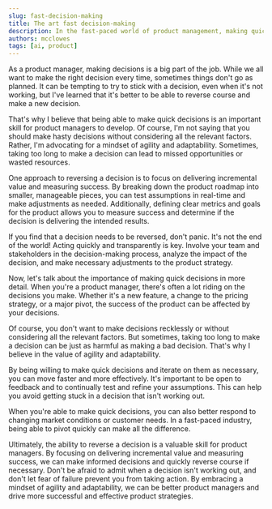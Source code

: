 ```yaml
---
slug: fast-decision-making
title: The art fast decision-making
description: In the fast-paced world of product management, making quick decisions is essential to success. Learn why being agile and adaptable, measuring success, and reversing decisions when necessary can help you drive effective product strategies.
authors: mcclowes
tags: [ai, product]
---
```


As a product manager, making decisions is a big part of the job. While we all want to make the right decision every time, sometimes things don't go as planned. It can be tempting to try to stick with a decision, even when it's not working, but I've learned that it's better to be able to reverse course and make a new decision.

<!--truncate-->

That's why I believe that being able to make quick decisions is an important skill for product managers to develop. Of course, I'm not saying that you should make hasty decisions without considering all the relevant factors. Rather, I'm advocating for a mindset of agility and adaptability. Sometimes, taking too long to make a decision can lead to missed opportunities or wasted resources.

One approach to reversing a decision is to focus on delivering incremental value and measuring success. By breaking down the product roadmap into smaller, manageable pieces, you can test assumptions in real-time and make adjustments as needed. Additionally, defining clear metrics and goals for the product allows you to measure success and determine if the decision is delivering the intended results.

If you find that a decision needs to be reversed, don't panic. It's not the end of the world! Acting quickly and transparently is key. Involve your team and stakeholders in the decision-making process, analyze the impact of the decision, and make necessary adjustments to the product strategy.

Now, let's talk about the importance of making quick decisions in more detail. When you're a product manager, there's often a lot riding on the decisions you make. Whether it's a new feature, a change to the pricing strategy, or a major pivot, the success of the product can be affected by your decisions.

Of course, you don't want to make decisions recklessly or without considering all the relevant factors. But sometimes, taking too long to make a decision can be just as harmful as making a bad decision. That's why I believe in the value of agility and adaptability.

By being willing to make quick decisions and iterate on them as necessary, you can move faster and more effectively. It's important to be open to feedback and to continually test and refine your assumptions. This can help you avoid getting stuck in a decision that isn't working out.

When you're able to make quick decisions, you can also better respond to changing market conditions or customer needs. In a fast-paced industry, being able to pivot quickly can make all the difference.

Ultimately, the ability to reverse a decision is a valuable skill for product managers. By focusing on delivering incremental value and measuring success, we can make informed decisions and quickly reverse course if necessary. Don't be afraid to admit when a decision isn't working out, and don't let fear of failure prevent you from taking action. By embracing a mindset of agility and adaptability, we can be better product managers and drive more successful and effective product strategies.